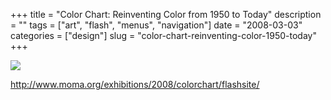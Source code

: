 +++
title = "Color Chart: Reinventing Color from 1950 to Today"
description = ""
tags = ["art", "flash", "menus", "navigation"]
date = "2008-03-03"
categories = ["design"]
slug = "color-chart-reinventing-color-1950-today"
+++


 

  <div id="screens-thumbs" class="clearfix">
    <div class="txt-center" id="design-submission"><a href="http://www.moma.org/exhibitions/2008/colorchart/flashsite/"><img id='bluga-thumbnail-841' class='bluga-thumbnail large' src='//media.konigi.com/bluga/
wt47f2790aded6e_0.jpg'/></a></div>  
  </div>   
<p><a href="http://www.moma.org/exhibitions/2008/colorchart/flashsite/">http://www.moma.org/exhibitions/2008/colorchart/flashsite/</a></p>




